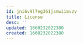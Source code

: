 ```yaml
---
id: jni6v9l7eg361jsmwiimvzv
title: License
desc: ''
updated: 1660232022380
created: 1660232022380
---
```

